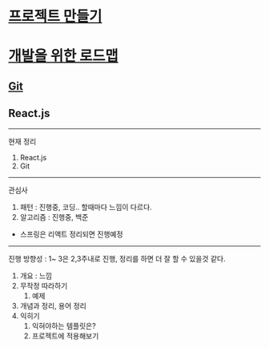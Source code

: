 # [프로젝트 만들기](./pratice_coding)
# [개발을 위한 로드맵](./loadmap_temp.md)
## [Git](blog/tools/git/)
## React.js

---

현재 정리
1. React.js
2. Git

---

관심사
1. 패턴 : 진행중, 코딩.. 할때마다 느낌이 다르다.
2. 알고리즘 : 진행중, 백준

* 스프링은 리액트 정리되면 진행예정

---

진행 방향성 : 1~ 3은 2,3주내로 진행, 정리를 하면 더 잘 할 수 있을것 같다. 
1. 개요 : 느낌
2. 무작정 따라하기
    1. 예제
3. 개념과 정리, 용어 정리
4. 익히기
    1. 익혀야하는 템플릿은?
    2. 프로젝트에 적용해보기 
